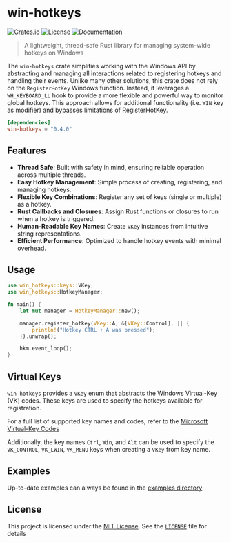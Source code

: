 # win-hotkeys
[![Crates.io](https://img.shields.io/crates/v/win-hotkeys.svg)](https://crates.io/crates/win-hotkeys)
[![License](https://img.shields.io/crates/l/win-hotkeys.svg)](https://crates.io/crates/win-hotkeys)
[![Documentation](https://docs.rs/win-hotkeys/badge.svg)](https://docs.rs/win-hotkeys)
> A lightweight, thread-safe Rust library for managing system-wide hotkeys on Windows

The `win-hotkeys` crate simplifies working with the Windows API by abstracting and managing 
all interactions related to registering hotkeys and handling their events. Unlike many other 
solutions, this crate does not rely on the `RegisterHotKey` Windows function. Instead, it 
leverages a `WH_KEYBOARD_LL` hook to provide a more flexible and powerful way to monitor 
global hotkeys. This approach allows for additional functionality (i.e. `WIN` key as modifier) and 
bypasses limitations of RegisterHotKey.

```toml
[dependencies]
win-hotkeys = "0.4.0"
```

## Features
- **Thread Safe**: Built with safety in mind, ensuring reliable operation across multiple threads.
- **Easy Hotkey Management**: Simple process of creating, registering, and managing hotkeys.
- **Flexible Key Combinations**: Register any set of keys (single or multiple) as a hotkey.
- **Rust Callbacks and Closures**: Assign Rust functions or closures to run when a hotkey is triggered.
- **Human-Readable Key Names**: Create `VKey` instances from intuitive string representations.
- **Efficient Performance**: Optimized to handle hotkey events with minimal overhead.

## Usage
```rust
use win_hotkeys::keys::VKey;
use win_hotkeys::HotkeyManager;

fn main() {
    let mut manager = HotkeyManager::new();

    manager.register_hotkey(VKey::A, &[VKey::Control], || {
        println!("Hotkey CTRL + A was pressed");
    }).unwrap();

    hkm.event_loop();
}
```

## Virtual Keys
`win-hotkeys` provides a `VKey` enum that abstracts the Windows Virtual-Key (VK) codes. These keys
are used to specify the hotkeys available for registration.

For a full list of supported key names and codes, refer to the [Microsoft Virtual-Key Codes](https://learn.microsoft.com/en-us/windows/win32/inputdev/virtual-key-codes)

Additionally, the key names `Ctrl`, `Win`, and `Alt` can be used to specify the `VK_CONTROL`, `VK_LWIN`, `VK_MENU`
keys when creating a `VKey` from key name.

## Examples
Up-to-date examples can always be found in the [examples directory](https://github.com/iholston/win-hotkeys/tree/main/examples)

## License

This project is licensed under the [MIT License](https://crates.io/crates/win-hotkeys).
See the [`LICENSE`](./LICENSE) file for details
